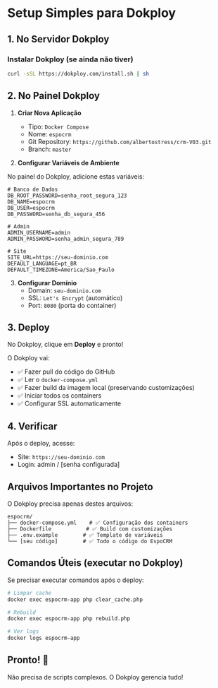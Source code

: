 # Setup Simples para Dokploy

## 1. No Servidor Dokploy

### Instalar Dokploy (se ainda não tiver)
```bash
curl -sSL https://dokploy.com/install.sh | sh
```

## 2. No Painel Dokploy

1. **Criar Nova Aplicação**
   - Tipo: `Docker Compose`
   - Nome: `espocrm`
   - Git Repository: `https://github.com/albertostress/crm-V03.git`
   - Branch: `master`

2. **Configurar Variáveis de Ambiente**
   
No painel do Dokploy, adicione estas variáveis:

```env
# Banco de Dados
DB_ROOT_PASSWORD=senha_root_segura_123
DB_NAME=espocrm
DB_USER=espocrm
DB_PASSWORD=senha_db_segura_456

# Admin
ADMIN_USERNAME=admin
ADMIN_PASSWORD=senha_admin_segura_789

# Site
SITE_URL=https://seu-dominio.com
DEFAULT_LANGUAGE=pt_BR
DEFAULT_TIMEZONE=America/Sao_Paulo
```

3. **Configurar Domínio**
   - Domain: `seu-dominio.com`
   - SSL: `Let's Encrypt` (automático)
   - Port: `8080` (porta do container)

## 3. Deploy

No Dokploy, clique em **Deploy** e pronto!

O Dokploy vai:
- ✅ Fazer pull do código do GitHub
- ✅ Ler o `docker-compose.yml`
- ✅ Fazer build da imagem local (preservando customizações)
- ✅ Iniciar todos os containers
- ✅ Configurar SSL automaticamente

## 4. Verificar

Após o deploy, acesse:
- Site: `https://seu-dominio.com`
- Login: admin / [senha configurada]

## Arquivos Importantes no Projeto

O Dokploy precisa apenas destes arquivos:

```
espocrm/
├── docker-compose.yml    # ✅ Configuração dos containers
├── Dockerfile           # ✅ Build com customizações
├── .env.example        # ✅ Template de variáveis
└── [seu código]        # ✅ Todo o código do EspoCRM
```

## Comandos Úteis (executar no Dokploy)

Se precisar executar comandos após o deploy:

```bash
# Limpar cache
docker exec espocrm-app php clear_cache.php

# Rebuild
docker exec espocrm-app php rebuild.php

# Ver logs
docker logs espocrm-app
```

## Pronto! 🚀

Não precisa de scripts complexos. O Dokploy gerencia tudo!